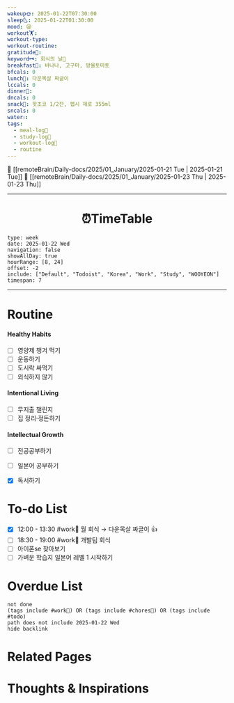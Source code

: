 ```yaml
---
wakeup🌞: 2025-01-22T07:30:00
sleep🌜: 2025-01-22T01:30:00
mood: 😪
workout🏋️: 
workout-type: 
workout-routine: 
gratitude🙏: 
keyword🗝️: 회식의 날🍖
breakfast🍳: 바나나, 고구마, 방울토마토
bfcals: 0
lunch🍚: 다운목살 짜글이
lccals: 0
dinner🥗: 
dncals: 0
snack🍬: 핫초코 1/2잔, 펩시 제로 355ml
sncals: 0
water💧: 
tags:
  - meal-log📝
  - study-log📓
  - workout-log💪
  - routine
---
```


🔺 [[remoteBrain/Daily-docs/2025/01_January/2025-01-21 Tue | 2025-01-21 Tue]]
🔻 [[remoteBrain/Daily-docs/2025/01_January/2025-01-23 Thu | 2025-01-23 Thu]]
___
<h1> <center>⏰TimeTable </center> </h1>

```gEvent
type: week
date: 2025-01-22 Wed
navigation: false
showAllDay: true
hourRange: [8, 24]
offset: -2
include: ["Default", "Todoist", "Korea", "Work", "Study", "WOOYEON"]
timespan: 7
```

--- 


# Routine 

####  Healthy Habits
- [ ] 영양제 챙겨 먹기
- [ ] 운동하기
- [ ] 도시락 싸먹기 
- [ ] 외식하지 않기 

####  Intentional Living 
- [ ] 무지출 챌린지 
- [ ] 집 정리·정돈하기

#### Intellectual Growth
- [ ] 전공공부하기
- [ ] 일본어 공부하기
- [x] 독서하기



# To-do List

- [x] 12:00 - 13:30 #work💼 월 회식 → 다운목살 짜글이 👍
- [ ] 18:30 - 19:00 #work💼 개발팀 회식
- [ ] 아이폰se 찾아보기 
- [ ] 가벼운 학습지 일본어 레벨 1 시작하기

# Overdue List
```tasks
not done
(tags include #work💼) OR (tags include #chores🧺) OR (tags include #todo)
path does not include 2025-01-22 Wed
hide backlink
```

# Related Pages



# Thoughts & Inspirations

